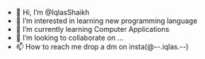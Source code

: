- 👋 Hi, I’m @IqlasShaikh
- 👀 I’m interested in learning new programming language 
- 🌱 I’m currently learning Computer Applications
- 💞️ I’m looking to collaborate on ...
- 📫 How to reach me drop a dm on insta(@--.iqlas.--)

<!---
IqlasShaikh/IqlasShaikh is a ✨ special ✨ repository because its `README.md` (this file) appears on your GitHub profile.
You can click the Preview link to take a look at your changes.
--->

